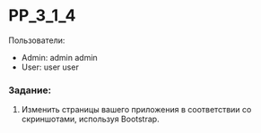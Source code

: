 # PP_3_1_4
Пользователи: 
  - Admin: admin admin
  - User: user user
### Задание:
1. Изменить страницы вашего приложения в соответствии со скриншотами, используя Bootstrap.
